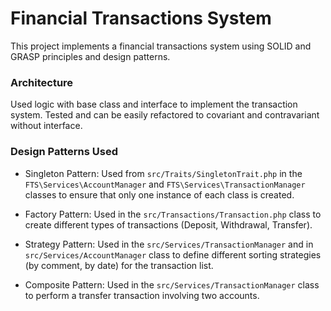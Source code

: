 # Financial Transactions System

This project implements a financial transactions system using SOLID and GRASP principles and design patterns.



### Architecture

Used logic with base class and interface to implement the transaction system.
Tested and can be easily refactored to covariant and contravariant without interface.



### Design Patterns Used

- Singleton Pattern: Used from `src/Traits/SingletonTrait.php` in the `FTS\Services\AccountManager` and `FTS\Services\TransactionManager` classes to ensure that only one instance of each class is created.

- Factory Pattern: Used in the `src/Transactions/Transaction.php` class to create different types of transactions (Deposit, Withdrawal, Transfer).

- Strategy Pattern: Used in the `src/Services/TransactionManager` and in `src/Services/AccountManager` class to define different sorting strategies (by comment, by date) for the transaction list.

- Composite Pattern: Used in the `src/Services/TransactionManager` class to perform a transfer transaction involving two accounts.
